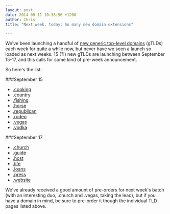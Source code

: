 ```yaml
---
layout: post
date: 2014-09-11 10:38:56 +1200
author: Chris
title: "Next week, today: So many new domain extensions"

---
```


<!-- excerpt -->

We've been launching a handful of [new generic top-level domains](https://iwantmyname.com/domains/new-gtld-domain-extensions) (gTLDs) each week for quite a while now, but never have we seen a launch so loaded as next weeks. 15 (?!) new gTLDs are launching between September 15-17, and this calls for some kind of pre-week announcement. 

<!-- /excerpt -->

So here's the list:

###September 15

+ [.cooking](https://iwantmyname.com/domains/dot-cooking)
+ [.country](https://iwantmyname.com/domains/dot-country)
+ [.fishing](https://iwantmyname.com/domains/dot-fishing)
+ [.horse](https://iwantmyname.com/domains/dot-horse)
+ [.republican](https://iwantmyname.com/domains/dot-republican)
+ [.rodeo](https://iwantmyname.com/domains/dot-rodeo)
+ [.vegas](https://iwantmyname.com/domains/dot-vegas)
+ [.vodka](https://iwantmyname.com/domains/dot-vodka)

###September 17

+ [.church](https://iwantmyname.com/domains/dot-church)
+ [.guide](https://iwantmyname.com/domains/dot-guide)
+ [.host](https://iwantmyname.com/domains/dot-host)
+ [.life](https://iwantmyname.com/domains/dot-life)
+ [.loans](https://iwantmyname.com/domains/dot-loans)
+ [.press](https://iwantmyname.com/domains/dot-press)
+ [.website](https://iwantmyname.com/domains/dot-website)

We've already received a good amount of pre-orders for next week's batch (with an interesting duo, .church and .vegas, taking the lead), but if you have a domain in mind, be sure to pre-order it though the individual TLD pages listed above. 
 